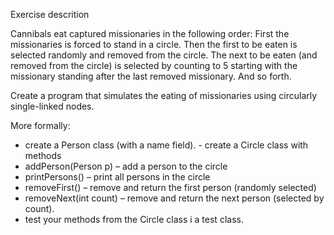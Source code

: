 Exercise descrition

Cannibals eat captured missionaries in the following order:
First the missionaries is forced to stand in a circle.
Then the first to be eaten is selected randomly and removed from the circle. 
The next to be eaten (and removed from the circle) is selected by counting to 5 starting with the missionary standing after the last removed missionary. And so forth.

Create a program that simulates the eating of missionaries using circularly single-linked nodes.

More formally:
- create a Person class (with a name field). - create a Circle class with methods
- addPerson(Person p) – add a person to the circle
- printPersons() – print all persons in the circle
- removeFirst() – remove and return the first person (randomly selected)
- removeNext(int count) – remove and return the next person (selected by count).
- test your methods from the Circle class i a test class.
